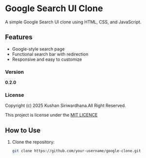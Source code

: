 # Google Search UI Clone

A simple Google Search UI clone using HTML, CSS, and JavaScript.

## Features
- Google-style search page
- Functional search bar with redirection
- Responsive and easy to customize

### Version
**0.2.0**

### License
Copyright (c) 2025 Kushan Siriwardhana.All Right Reserved.

This project is license under the [MIT LICENCE](LICENSE.txt)

## How to Use
1. Clone the repository:
   ```sh
   git clone https://github.com/your-username/google-clone.git
